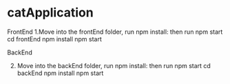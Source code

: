 # catApplication

FrontEnd
1.Move into the frontEnd folder, run npm install: then run npm start
cd frontEnd
npm install
npm start

BackEnd


2) Move into the backEnd folder, run npm install: then run npm start
cd backEnd
npm install
npm start

